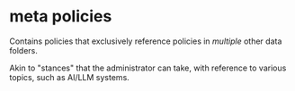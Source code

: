 # meta policies

Contains policies that exclusively reference policies in _multiple_ other data folders.

Akin to "stances" that the administrator can take, with reference to various topics, such as AI/LLM systems.